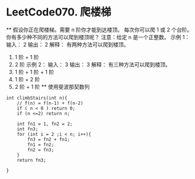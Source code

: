 # LeetCode070. 爬楼梯
**
假设你正在爬楼梯。需要 n 阶你才能到达楼顶。
每次你可以爬 1 或 2 个台阶。你有多少种不同的方法可以爬到楼顶呢？
注意：给定 n 是一个正整数。
示例 1：
输入： 2
输出： 2
解释： 有两种方法可以爬到楼顶。
1.  1 阶 + 1 阶
2.  2 阶
示例 2：
输入： 3
输出： 3
解释： 有三种方法可以爬到楼顶。
1.  1 阶 + 1 阶 + 1 阶
2.  1 阶 + 2 阶
3.  2 阶 + 1 阶
**
使用斐波那契数列
```
int climbStairs(int n){
    // f(n) = f(n-1) + f(n-2)
    if ( n < 0 ) return 0;
    if (n <=2) return n;

    int fn1 = 1, fn2 = 2;
    int fn3;
    for (int i = 2 ;i < n; i++){
        fn3 = fn2 + fn1;
        fn1 = fn2;
        fn2 = fn3;
    }
    return fn3;

}
```